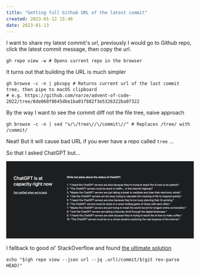 ```yaml
---
title: "Getting full Github URL of the latest commit"
created: 2023-01-12 15:46
date: 2023-01-13
---
```


I want to share my latest commit's url, previously I would go to Github repo, click the latest commit message, then copy the url.

```shell
gh repo view -w # Opens current repo in the browser
```

It turns out that building the URL is much simpler

```shell
gh browse -c -n | pbcopy # Returns current url of the last commit tree, then pipe to macOS clipboard
# e.g. https://github.com/narze/advent-of-code-2022/tree/8de068f8645dbe1ba01f882f3e5326322ba07322
```

By the way I want to see the commit diff not the file tree, naive approach

```shell
gh browse -c -n | sed "s/\/tree\//\/commit\//" # Replaces /tree/ with /commit/
```

Neat! But it will cause bad URL if you ever have a repo called `tree` ...

So that I asked ChatGPT but...

![](attachments/Pasted%20image%2020230112155322.png)

I fallback to good ol' StackOverflow and found [the ultimate solution](https://stackoverflow.com/a/70837590)

```shell
echo "$(gh repo view --json url --jq .url)/commit/$(git rev-parse HEAD)"
```
